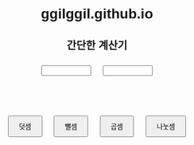 # ggilggil.github.io
<!DOCTYPE html>
<html lang="en">
<head>
<meta charset="UTF-8">
<meta name="viewport" content="width=device-width, initial-scale=1.0">
<title>간단한 계산기</title>
<style>
    body {
        font-family: Arial, sans-serif;
        text-align: center;
    }
    input[type="number"] {
        width: 100px;
        margin: 10px;
    }
    button {
        padding: 10px 20px;
        margin: 10px;
        cursor: pointer;
    }
</style>
</head>
<body>

<h2>간단한 계산기</h2>
<input type="number" id="num1">
<input type="number" id="num2">

<br><br>

<button onclick="add()">덧셈</button>
<button onclick="subtract()">뺄셈</button>
<button onclick="multiply()">곱셈</button>
<button onclick="divide()">나눗셈</button>

<p id="result"></p>

<script>
    function add() {
        let num1 = parseFloat(document.getElementById('num1').value);
        let num2 = parseFloat(document.getElementById('num2').value);
        document.getElementById('result').innerHTML = num1 + num2;
    }

    function subtract() {
        let num1 = parseFloat(document.getElementById('num1').value);
        let num2 = parseFloat(document.getElementById('num2').value);
        document.getElementById('result').innerHTML = num1 - num2;
    }

    function multiply() {
        let num1 = parseFloat(document.getElementById('num1').value);
        let num2 = parseFloat(document.getElementById('num2').value);
        document.getElementById('result').innerHTML = num1 * num2;
    }

    function divide() {
        let num1 = parseFloat(document.getElementById('num1').value);
        let num2 = parseFloat(document.getElementById('num2').value);
        if (num2 === 0) {
            document.getElementById('result').innerHTML = "0으로 나눌 수 없습니다.";
        } else {
            document.getElementById('result').innerHTML = num1 / num2;
        }
    }
</script>

</body>
</html>
